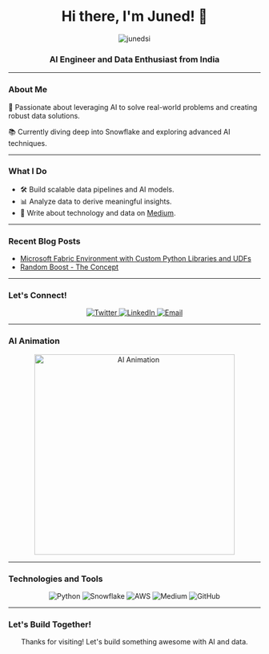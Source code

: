 <h1 align="center">Hi there, I'm Juned! 👋</h1>

<p align="center">
  <img src="https://komarev.com/ghpvc/?username=junedsi&label=Profile%20views&color=0e75b6&style=flat" alt="junedsi" />
</p>

<h3 align="center">AI Engineer and Data Enthusiast from India</h3>

---

### About Me

🌟 Passionate about leveraging AI to solve real-world problems and creating robust data solutions.

📚 Currently diving deep into Snowflake and exploring advanced AI techniques.

---

### What I Do

- 🛠️ Build scalable data pipelines and AI models.
- 📊 Analyze data to derive meaningful insights.
- 📝 Write about technology and data on [Medium](https://medium.com/@Juned_Inamdar).

---

### Recent Blog Posts

- [Microsoft Fabric Environment with Custom Python Libraries and UDFs](https://medium.com/@Juned_Inamdar/microsoft-fabric-environment-with-custom-python-libraries-and-udfs-645b6ad47476)
- [Random Boost - The Concept](https://medium.com/@Juned_Inamdar/random-boost-the-concept-cc7cd9c49c01)

---

### Let's Connect!

<p align="center">
  <a href="https://twitter.com/i_junaid_ds" target="_blank">
    <img src="https://img.shields.io/twitter/follow/i_junaid_ds?label=Follow%20me%20on%20Twitter&style=social" alt="Twitter">
  </a>
  <a href="https://www.linkedin.com/in/juned-inamdar/" target="_blank">
    <img src="https://img.shields.io/badge/Connect%20on-LinkedIn-blue" alt="LinkedIn">
  </a>
  <a href="mailto:jinamdar4433@gmail.com" target="_blank">
    <img src="https://img.shields.io/badge/Email%20me-Get%20in%20touch-red" alt="Email">
  </a>
</p>

---

### AI Animation

<p align="center">
  <img src="https://media.giphy.com/media/fQVz5O9CzThB1m39M4/giphy.gif" alt="AI Animation" width="400">
</p>

---

### Technologies and Tools

<p align="center">
  <img src="https://img.shields.io/badge/Python-Advanced-blue?logo=python&logoColor=white" alt="Python">
  <img src="https://img.shields.io/badge/Snowflake-Expert-blue?logo=snowflake&logoColor=white" alt="Snowflake">
  <img src="https://img.shields.io/badge/AWS-Proficient-orange?logo=amazonaws&logoColor=white" alt="AWS">
  <img src="https://img.shields.io/badge/Medium-Author-brightgreen?logo=medium&logoColor=white" alt="Medium">
  <img src="https://img.shields.io/badge/GitHub-Enthusiast-lightgrey?logo=github&logoColor=white" alt="GitHub">
</p>

---

### Let's Build Together!

<p align="center">Thanks for visiting! Let's build something awesome with AI and data.</p>
